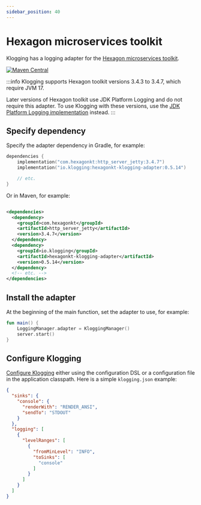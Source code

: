 ```yaml
---
sidebar_position: 40
---
```


# Hexagon microservices toolkit

Klogging has a logging adapter for the [Hexagon microservices toolkit](https://hexagonkt.com/).

[![Maven Central](https://img.shields.io/maven-central/v/io.klogging/slf4j-klogging.svg?label=maven%20central)](https://search.maven.org/search?q=g:%22io.klogging%22%20AND%20a:%22slf4j-klogging%22)

:::info
Klogging supports Hexagon toolkit versions 3.4.3 to 3.4.7, which require JVM 17.

Later versions of Hexagon toolkit use JDK Platform Logging and do not require this adapter.
To use Klogging with these versions, use the
[JDK Platform Logging implementation](jdk-platform-logging) instead.
:::

## Specify dependency

Specify the adapter dependency in Gradle, for example:

```kotlin
dependencies {
    implementation("com.hexagonkt:http_server_jetty:3.4.7")
    implementation("io.klogging:hexagonkt-klogging-adapter:0.5.14")

    // etc.
}
```

Or in Maven, for example:

```xml

<dependencies>
  <dependency>
    <groupId>com.hexagonkt</groupId>
    <artifactId>http_server_jetty</artifactId>
    <version>3.4.7</version>
  </dependency>
  <dependency>
    <groupId>io.klogging</groupId>
    <artifactId>hexagonkt-klogging-adapter</artifactId>
    <version>0.5.14</version>
  </dependency>
  <!-- etc. -->
</dependencies>
```

## Install the adapter

At the beginning of the main function, set the adapter to use, for example:

```kotlin
fun main() {
    LoggingManager.adapter = KloggingManager()
    server.start()
}
```

## Configure Klogging

[Configure Klogging](../configuration) either using the configuration DSL or a
configuration file in the application classpath. Here is a simple `klogging.json` example:

```json
{
  "sinks": {
    "console": {
      "renderWith": "RENDER_ANSI",
      "sendTo": "STDOUT"
    }
  },
  "logging": [
    {
      "levelRanges": [
        {
          "fromMinLevel": "INFO",
          "toSinks": [
            "console"
          ]
        }
      ]
    }
  ]
}
```
